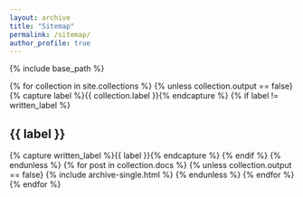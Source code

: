```yaml
---
layout: archive
title: "Sitemap"
permalink: /sitemap/
author_profile: true
---
```


{% include base_path %}

{% for collection in site.collections %}
{% unless collection.output == false}
  {% capture label %}{{ collection.label }}{% endcapture %}
  {% if label != written_label %}
  <h2>{{ label }}</h2>
  {% capture written_label %}{{ label }}{% endcapture %}
  {% endif %}
{% endunless %}
{% for post in collection.docs %}
  {% unless collection.output == false}
  {% include archive-single.html %}
  {% endunless %}
{% endfor %}
{% endfor %}
